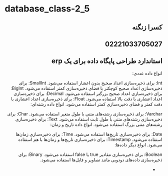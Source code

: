 # database_class-2_5
<h2 dir="rtl">کسرا زنگنه</h2>
<h2 dir="rtl"> 02221033705027 </h2>
<h2 dir="rtl"> استاندارد طراحی پایگاه داده برای یک erp </h2>

<div dir="rtl">
 انواع داده عددی:

Int: برای ذخیره‌سازی اعداد صحیح بدون اعشار استفاده می‌شود.
SmallInt: برای ذخیره‌سازی اعداد صحیح کوچکتر با فضای ذخیره‌سازی کمتر استفاده می‌شود.
BigInt: برای ذخیره‌سازی اعداد صحیح بزرگتر استفاده می‌شود.
Decimal: برای ذخیره‌سازی اعداد اعشاری با دقت بالا استفاده می‌شود.
Float: برای ذخیره‌سازی اعداد اعشاری با دقت کمتر و فضای ذخیره‌سازی کمتر استفاده می‌شود.
انواع داده رشته‌ای:

Varchar: برای ذخیره‌سازی رشته‌های متنی با طول متغیر استفاده می‌شود.
Char: برای ذخیره‌سازی رشته‌های متنی با طول ثابت استفاده می‌شود.
Text: برای ذخیره‌سازی رشته‌های متنی بزرگ استفاده می‌شود.
انواع داده تاریخ و زمان:

Date: برای ذخیره‌سازی تاریخ‌ها استفاده می‌شود.
Time: برای ذخیره‌سازی زمان‌ها استفاده می‌شود.
Timestamp: برای ذخیره‌سازی تاریخ‌ها و زمان‌ها با هم استفاده می‌شود.
انواع دیگر داده‌ها:

Boolean: برای ذخیره‌سازی مقادیر true یا false استفاده می‌شود.
Binary: برای ذخیره‌سازی داده‌های دودویی مانند تصاویر و فایل‌ها استفاده می‌شود.

   - </div>
